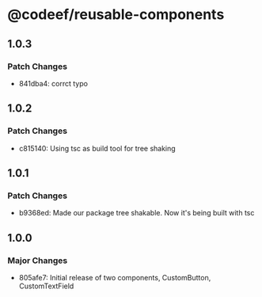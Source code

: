 # @codeef/reusable-components

## 1.0.3

### Patch Changes

- 841dba4: corrct typo

## 1.0.2

### Patch Changes

- c815140: Using tsc as build tool for tree shaking

## 1.0.1

### Patch Changes

- b9368ed: Made our package tree shakable. Now it's being built with tsc

## 1.0.0

### Major Changes

- 805afe7: Initial release of two components, CustomButton, CustomTextField
